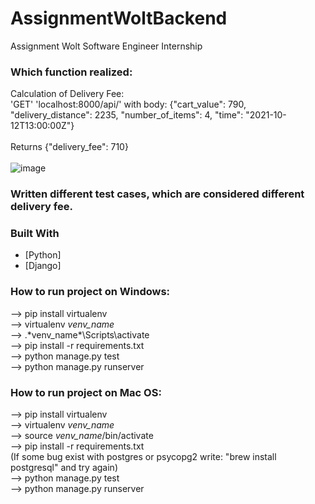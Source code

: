 # AssignmentWoltBackend
Assignment Wolt Software Engineer Internship

### Which function realized:
Calculation of Delivery Fee: <br>
'GET' 'localhost:8000/api/' with body: {"cart_value": 790, "delivery_distance": 2235, "number_of_items": 4, "time": "2021-10-12T13:00:00Z"}<br><br>
Returns {"delivery_fee": 710}<br><br>
![image](https://user-images.githubusercontent.com/78027392/215882425-e0e5a388-4b7f-4c7f-8b2a-a15d219eae16.png)


### Written different test cases, which are considered different delivery fee.

### Built With
* [Python]
* [Django]

### How to run project on Windows:
--> pip install virtualenv <br>
--> virtualenv *venv_name* <br>
--> .\*venv_name*\Scripts\activate <br>
--> pip install -r requirements.txt <br>
--> python manage.py test <br>
--> python manage.py runserver <br>

### How to run project on Mac OS:
--> pip install virtualenv <br>
--> virtualenv *venv_name* <br>
--> source *venv_name*/bin/activate <br>
--> pip install -r requirements.txt <br>
(If some bug exist with postgres or psycopg2 write: "brew install postgresql" and try again)
<br>
--> python manage.py test <br>
--> python manage.py runserver <br>

